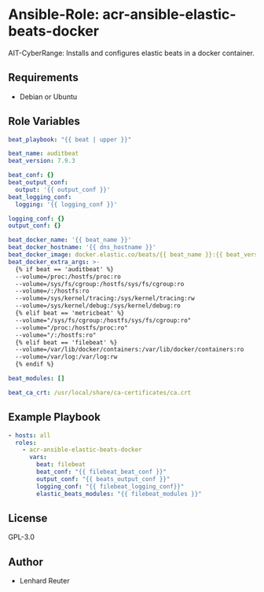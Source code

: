 # Ansible-Role: acr-ansible-elastic-beats-docker 

AIT-CyberRange: Installs and configures elastic beats in a docker container. 


## Requirements

- Debian or Ubuntu

## Role Variables

```yaml
beat_playbook: "{{ beat | upper }}"

beat_name: auditbeat
beat_version: 7.9.3

beat_conf: {}
beat_output_conf:
  output: '{{ output_conf }}'
beat_logging_conf:
  logging: '{{ logging_conf }}'

logging_conf: {}
output_conf: {}

beat_docker_name: '{{ beat_name }}'
beat_docker_hostname: '{{ dns_hostname }}'
beat_docker_image: docker.elastic.co/beats/{{ beat_name }}:{{ beat_version }}
beat_docker_extra_args: >-
  {% if beat == 'auditbeat' %}
  --volume=/proc:/hostfs/proc:ro
  --volume=/sys/fs/cgroup:/hostfs/sys/fs/cgroup:ro
  --volume=/:/hostfs:ro
  --volume=/sys/kernel/tracing:/sys/kernel/tracing:rw
  --volume=/sys/kernel/debug:/sys/kernel/debug:ro
  {% elif beat == 'metricbeat' %}
  --volume="/sys/fs/cgroup:/hostfs/sys/fs/cgroup:ro"
  --volume="/proc:/hostfs/proc:ro"
  --volume="/:/hostfs:ro"
  {% elif beat == 'filebeat' %}
  --volume=/var/lib/docker/containers:/var/lib/docker/containers:ro
  --volume=/var/log:/var/log:rw
  {% endif %}

beat_modules: []

beat_ca_crt: /usr/local/share/ca-certificates/ca.crt
```

## Example Playbook

```yaml
- hosts: all
  roles:
    - acr-ansible-elastic-beats-docker 
      vars:
        beat: filebeat
        beat_conf: "{{ filebeat_beat_conf }}"
        output_conf: "{{ beats_output_conf }}"
        logging_conf: "{{ filebeat_logging_conf}}"
        elastic_beats_modules: "{{ filebeat_modules }}"
```

## License

GPL-3.0

## Author

- Lenhard Reuter